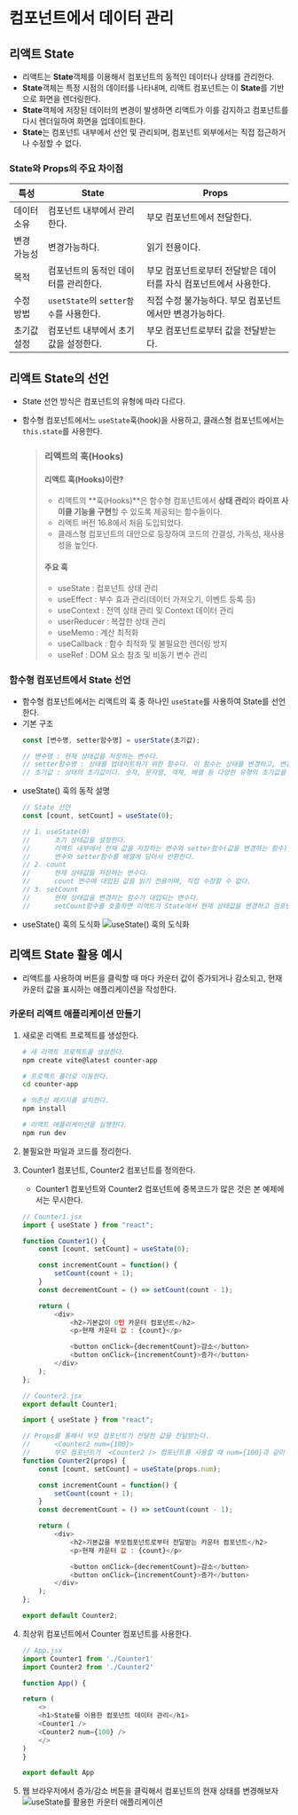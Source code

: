 # 컴포넌트에서 데이터 관리

## 리액트 State

- 리액트는 **State**객체를 이용해서 컴포넌트의 동적인 데이터나 상태를 관리한다.
- **State**객체는 특정 시점의 데이터를 나타내며, 리액트 컴포넌트는 이 **State**를 기반으로 화면을 렌더링한다.
- **State**객체에 저장된 데이터의 변경이 발생하면 리액트가 이를 감지하고 컴포넌트를 다시 렌더일하여 화면을 업데이트한다.
- **State**는 컴포넌트 내부에서 선언 및 관리되며, 컴포넌트 외부에서는 직접 접근하거나 수정할 수 없다.

### State와 Props의 주요 차이점

| 특성 | State | Props |
|---|---|---|
| 데이터 소유 | 컴포넌트 내부에서 관리한다. | 부모 컴포넌트에서 전달한다. |
| 변경 가능성 | 변경가능하다. | 읽기 전용이다. |
| 목적 | 컴포넌트의 동적인 데이터를 관리한다. | 부모 컴포넌트로부터 전달받은 데이터를 자식 컴포넌트에서 사용한다. |
| 수정 방법 | ```usetState```의 ```setter함수```를 사용한다. | 직접 수정 불가능하다. 부모 컴포넌트에서만 변경가능하다. |
| 초기값 설정 | 컴포넌트 내부에서 초기값을 설정한다. | 부모 컴포넌트로부터 값을 전달받는다. |

## 리액트 State의 선언

- State 선언 방식은 컴포넌트의 유형에 따라 다르다.
- 함수형 컴포넌트에서느 ```useState```훅(hook)을 사용하고, 클래스형 컴포넌트에서는 ```this.state```를 사용한다.
    
    > ### 리액트의 **훅(Hooks)**
    > #### 리액트 훅(Hooks)이란?
    > * 리액트의 **훅(Hooks)**은 함수형 컴포넌트에서 **상태 관리**와 **라이프 사이클 기능을 구현**할 수 있도록 제공되는 함수들이다.
    > * 리액트 버전 16.8에서 처음 도입되었다.
    > * 클래스형 컴포넌트의 대안으로 등장하여 코드의 간결성, 가독성, 재사용성을 높인다.
    > #### 주요 훅
    > * useState : 컴포넌트 상태 관리
    > * useEffect : 부수 효과 관리(데이터 가져오기, 이벤트 등록 등)
    > * useContext : 전역 상태 관리 및 Context 데이터 관리
    > * userReducer : 복잡한 상태 관리
    > * useMemo : 계산 최적화
    > * useCallback : 함수 최적화 및 불필요한 렌더링 방지
    > * useRef : DOM 요소 참조 및 비동기 변수 관리

### 함수형 컴포넌트에서 State 선언

- 함수형 컴포넌트에서는 리액트의 훅 중 하나인 ```useState```를 사용하여 State를 선언한다.
- 기본 구조
    ```javascript
    const [변수명, setter함수명] = userState(초기값);
    
    // 변수명 : 현재 상태값을 저장하는 변수다.
    // setter함수명 : 상태를 업데이트하기 위한 함수다. 이 함수는 상태를 변경하고, 변경된 상태에 따라 컴포넌트를 다시 렌더링한다.
    // 초기값 : 상태의 초기값이다. 숫자, 문자열, 객체, 배열 등 다양한 유형의 초기값을 설정할 수 있다.
    ```
- useState() 훅의 동작 설명
    ```javascript
    // State 선언
    const [count, setCount] = useState(0);

    // 1. useState(0)
    //      초기 상태값을 설정한다.
    //      리액트 내부에서 현재 값을 저장하는 변수와 setter함수(값을 변경하는 함수)를 생성한다.
    //      변수와 setter함수를 배열에 담아서 반환한다.
    // 2. count
    //      현재 상태값을 저장하는 변수다.
    //      count 변수에 대입된 값을 읽기 전용이며, 직접 수정할 수 없다.
    // 3. setCount
    //      현재 상태값을 변경하는 함수가 대입되는 변수다.
    //      setCount함수를 호출하면 리액트가 State에서 현재 상태값을 변경하고 검포넌트를 다시 렌더링한다.
    ```
- useState() 훅의 도식화
    ![useState() 훅의 도식화](images/react-useState-1.png)

## 리액트 State 활용 예시

- 리액트를 사용하여 버튼을 클릭할 때 마다 카운터 값이 증가되거나 감소되고, 현재 카운터 값을 표시하는 애플리케이션을 작성한다.

### 카운터 리액트 애플리케이션 만들기

1. 새로운 리액트 프로젝트를 생성한다.
    ```bash
    # 새 리액트 프로젝트를 생성한다.
    npm create vite@latest counter-app

    # 프로젝트 폴더로 이동한다.
    cd counter-app

    # 의존성 패키지를 설치한다.
    npm install

    # 리액트 애플리케이션을 실행한다.
    npm run dev
    ```
2. 불필요한 파일과 코드를 정리한다.
3. Counter1 컴포넌트, Counter2 컴포넌트를 정의한다.
    - Counter1 컴포넌트와 Counter2 컴포넌트에 중복코드가 많은 것은 본 예제에서는 무시한다.
  
    ```javascript
    // Counter1.jsx
    import { useState } from "react";

    function Counter1() {
        const [count, setCount] = useState(0);

        const incrementCount = function() {
            setCount(count + 1);
        }
        const decrementCount = () => setCount(count - 1);

        return (
            <div>
                <h2>기본값이 0인 카운터 컴포넌트</h2>
                <p>현재 카운터 값 : {count}</p>

                <button onClick={decrementCount}>감소</button>
                <button onClick={incrementCount}>증가</button>
            </div>
        );
    };
    ```

    ```javascript
    // Counter2.jsx
    export default Counter1;

    import { useState } from "react";

    // Props를 통해서 부모 컴포넌트가 전달한 값을 전달받는다.
    //      <Counter2 num={100}>
    //      부모 컴포넌트가  <Counter2 /> 컴포넌트를 사용할 때 num={100}과 같이 설정해서 Counter2 컴포넌트에 props를 전달한다.
    function Counter2(props) {
        const [count, setCount] = useState(props.num);

        const incrementCount = function() {
            setCount(count + 1);
        }
        const decrementCount = () => setCount(count - 1);

        return (
            <div>
                <h2>기본값을 부모컴포넌트로부터 전달받는 카운터 컴포넌트</h2>
                <p>현재 카운터 값 : {count}</p>

                <button onClick={decrementCount}>감소</button>
                <button onClick={incrementCount}>증가</button>
            </div>
        );
    };

    export default Counter2;
    ```
4. 최상위 컴포넌트에서 Counter 컴포넌트를 사용한다.
    ```javascript
    // App.jsx
    import Counter1 from './Counter1'
    import Counter2 from './Counter2'

    function App() {

    return (
        <>
        <h1>State를 이용한 컴포넌트 데이터 관리</h1>
        <Counter1 />
        <Counter2 num={100} />
        </>
    )
    }

    export default App
    ```
5. 웹 브라우저에서 증가/감소 버튼을 클릭해서 컴포넌트의 현재 상태를 변경해보자
![useState를 활용한 카운터 애플리케이션](images/react-useState-2.png)
